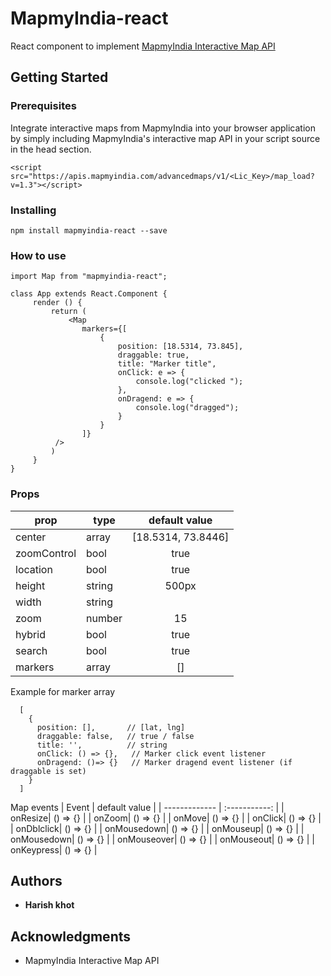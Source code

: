 # MapmyIndia-react

React component to implement [MapmyIndia Interactive Map API](https://www.mapmyindia.com/api/advanced-maps/doc/interactive-map-api)

## Getting Started

### Prerequisites

Integrate interactive maps from MapmyIndia into your browser application by simply including MapmyIndia's interactive map API in your script source in the head section.

```
<script src="https://apis.mapmyindia.com/advancedmaps/v1/<Lic_Key>/map_load?v=1.3"></script>
```

### Installing

```
npm install mapmyindia-react --save
```

### How to use

```
import Map from "mapmyindia-react";

class App extends React.Component {
	 render () {
		 return (
		 	 <Map
                markers={[
                    {
                        position: [18.5314, 73.845],
                        draggable: true,
                        title: "Marker title",
                        onClick: e => {
                            console.log("clicked ");
                        },
                        onDragend: e => {
                            console.log("dragged");
                        }
                    }
                ]}
          />
		 )
	 }
}

```

### Props

| prop          | type    | default value |
| ------------- | ------- |:-----------:    |
|  center       | array   |[18.5314, 73.8446]  |
|  zoomControl  | bool    | true          |
|  location     | bool    | true          |
|  height       |string   |500px          |
|  width        | string  |               |
|  zoom         | number  |15             |
|  hybrid       | bool    | true          |
|  search       | bool    |   true        |
| markers       | array   | []            |


Example for marker array
```
  [
    {
      position: [],       // [lat, lng]
      draggable: false,   // true / false
      title: '',          // string
      onClick: () => {},   // Marker click event listener
      onDragend: ()=> {}   // Marker dragend event listener (if draggable is set)
    }
  ]

```


 Map events
| Event          |      default value |
| ------------- | :-----------:    |
| onResize| () => {} |
| onZoom| () => {} |
| onMove| () => {} |
| onClick| () => {} |
| onDblclick| () => {} |
| onMousedown| () => {} |
| onMouseup| () => {} |
| onMousedown| () => {} |
| onMouseover| () => {} |
| onMouseout| () => {} |
| onKeypress| () => {} |

## Authors

- **Harish khot** 

## Acknowledgments

- MapmyIndia Interactive Map API
